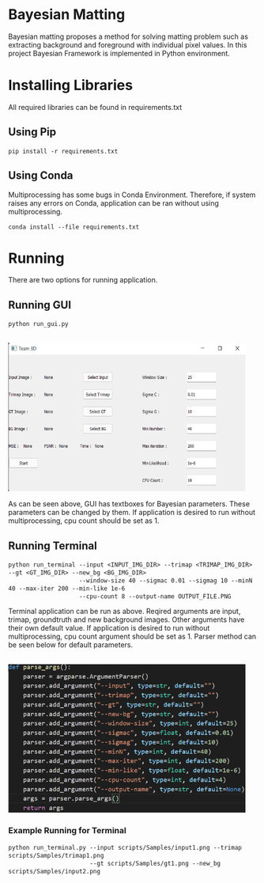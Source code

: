 # Bayesian Matting
Bayesian matting proposes a method for solving matting problem such as extracting background and foreground with individual pixel values. In this project Bayesian Framework is implemented in Python environment.
# Installing Libraries
All required libraries can be found in requirements.txt
## Using Pip
```
pip install -r requirements.txt
```
## Using Conda
Multiprocessing has some bugs in Conda Environment. Therefore, if system raises any errors on Conda, application can be ran without using multiprocessing.
```
conda install --file requirements.txt
```

# Running
There are two options for running application. 
## Running GUI
```
python run_gui.py
```
<br/>
<img src="scripts/Samples/gui.png" width="480" height="300"/>


As can be seen above, GUI has textboxes for Bayesian parameters. These parameters can be changed by them. If application is desired to run without multiprocessing, cpu count should be set as 1.
## Running Terminal
```
python run_terminal --input <INPUT_IMG_DIR> --trimap <TRIMAP_IMG_DIR> --gt <GT_IMG_DIR> --new_bg <BG_IMG_DIR> 
                    --window-size 40 --sigmac 0.01 --sigmag 10 --minN 40 --max-iter 200 --min-like 1e-6 
                    --cpu-count 8 --output-name OUTPUT_FILE.PNG
```
Terminal application can be run as above. Reqired arguments are input, trimap, groundtruth and new background images. Other arguments have their own default value.
If application is desired to run without multiprocessing, cpu count argument should be set as 1. Parser method can be seen below for default parameters.

<br/>
<img src="scripts/Samples/parser.png" width="480" height="300"/>

### Example Running for Terminal
```
python run_terminal.py --input scripts/Samples/input1.png --trimap scripts/Samples/trimap1.png 
                       --gt scripts/Samples/gt1.png --new_bg scripts/Samples/input2.png
```
